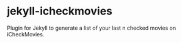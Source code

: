 jekyll-icheckmovies
===================

Plugin for Jekyll to generate a list of your last n checked movies on iCheckMovies. 